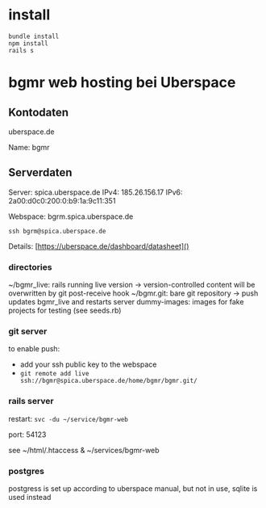 # install

````
bundle install
npm install
rails s
````

# bgmr web hosting bei Uberspace

## Kontodaten

uberspace.de

Name: bgmr

## Serverdaten

Server: spica.uberspace.de
IPv4: 185.26.156.17
IPv6: 2a00:d0c0:200:0:b9:1a:9c11:351

Webspace: bgrm.spica.uberspace.de

`ssh bgrm@spica.uberspace.de`

Details: [https://uberspace.de/dashboard/datasheet]()

### directories

~/bgmr_live: rails running live version -> version-controlled content will be overwritten by git post-receive hook
~/bgmr.git: bare git repository -> push updates bgmr_live and restarts server
dummy-images: images for fake projects for testing (see seeds.rb)

### git server

to enable push:
- add your ssh public key to the webspace
- `git remote add live ssh://bgmr@spica.uberspace.de/home/bgmr/bgmr.git/`

### rails server

restart: `svc -du ~/service/bgmr-web`

port: 54123

see ~/html/.htaccess & ~/services/bgmr-web

### postgres

postgress is set up according to uberspace manual, but not in use, sqlite is used instead